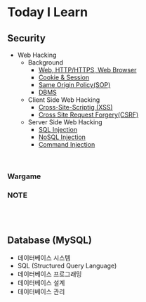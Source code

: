 # Today I Learn

## Security
* Web Hacking
  - Background
    + [Web, HTTP/HTTPS, Web Browser](https://github.com/augustf86/Today_I_Learn/blob/main/Security/Background/Web.md)
    + [Cookie & Session](https://github.com/augustf86/Today_I_Learn/blob/main/Security/Background/Cookie%20%26%20Session.md)
    + [Same Origin Policy(SOP)](https://github.com/augustf86/Today_I_Learn/blob/main/Security/Background/Same%20Origin%20Policy(SOP).md)
    + [DBMS](https://github.com/augustf86/Today_I_Learn/blob/main/Security/Background/DBMS.md)
  - Client Side Web Hacking
    + [Cross-Site-Scriptig (XSS)](https://github.com/augustf86/Today_I_Learn/blob/main/Security/Web%20Hacking/Cross-Site-Scripting(XSS).md)
    + [Cross Site Request Forgery(CSRF)](https://github.com/augustf86/Today_I_Learn/blob/main/Security/Web%20Hacking/Cross%20Site%20Request%20Forgery(CSRF).md)
  - Server Side Web Hacking
    + [SQL Injection](https://github.com/augustf86/Today_I_Learn/blob/main/Security/Web%20Hacking/SQL%20Injection.md)
    + [NoSQL Injection](https://github.com/augustf86/Today_I_Learn/blob/main/Security/Web%20Hacking/NoSQL%20Injection.md)
    + [Command Injection](https://github.com/augustf86/Today_I_Learn/blob/main/Security/Web%20Hacking/Command%20Injection.md)

<br/>

### Wargame


### NOTE

<br/><br/>

## Database (MySQL)
* 데이터베이스 시스템
* SQL (Structured Query Language)
* 데이터베이스 프로그래밍
* 데이터베이스 설계
* 데이터베이스 관리


